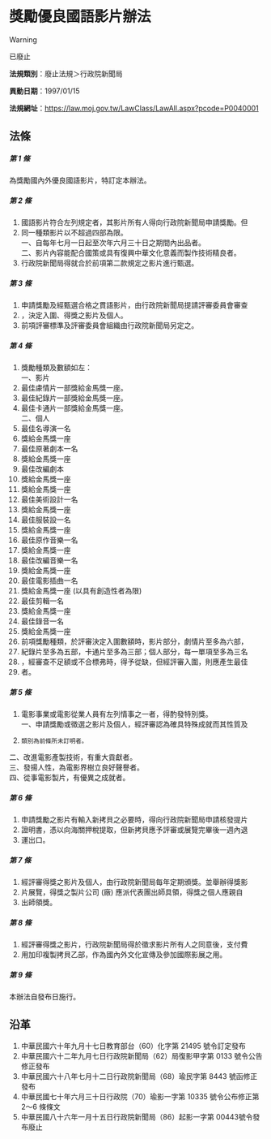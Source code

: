 # 獎勵優良國語影片辦法


> [!WARNING]
> 已廢止


**法規類別**：廢止法規＞行政院新聞局

**異動日期**：1997/01/15  

**法規網址**：https://law.moj.gov.tw/LawClass/LawAll.aspx?pcode=P0040001



## 法條
##### 第 1 條
為獎勵國內外優良國語影片，特訂定本辦法。

##### 第 2 條
1. 國語影片符合左列規定者，其影片所有人得向行政院新聞局申請獎勵。但
1. 同一種類影片以不超過四部為限。  
一、自每年七月一日起至次年六月三十日之期間內出品者。  
二、影片內容能配合國策或具有復興中華文化意義而製作技術精良者。
1. 行政院新聞局得就合於前項第二款規定之影片進行甄選。

##### 第 3 條
1. 申請獎勵及經甄選合格之貫語影片，由行政院新聞局提請評審委員會審查
1. ，決定入圍、得獎之影片及個人。
1. 前項評審標準及評審委員會組織由行政院新聞局另定之。

##### 第 4 條
1. 獎勵種類及數額如左：  
一、影片
1. 最佳豦情片一部獎給金馬獎一座。
1. 最佳紀錄片一部獎給金馬獎一座。
1. 最佳卡通片一部獎給金馬獎一座。  
二、個人
1. 最佳名導演一名
1. 獎給金馬獎一座
1. 最佳原著劇本一名
1. 獎給金馬獎一座
1. 最佳改編劇本
1. 獎給金馬獎一座
1. 獎給金馬獎一座
1. 最佳美術設計一名
1. 獎給金馬獎一座
1. 最佳服裝設一名
1. 獎給金馬獎一座
1. 最佳原作音樂一名
1. 獎給金馬獎一座
1. 最佳改編音樂一名
1. 獎給金馬獎一座
1. 最佳電影插曲一名
1. 獎給金馬獎一座 (以具有創造性者為限)
1. 最佳剪輯一名
1. 獎給金馬獎一座
1. 最佳錄音一名
1. 獎給金馬獎一座
1. 前項獎勵種類，於評審決定入圍數額時，影片部分，劇情片至多為六部，
1. 紀錄片至多為五部，卡通片至多為三部；個人部分，每一單項至多為三名
1. ，經審查不足額或不合標弗時，得予從缺，但經評審入圍，則應產生最佳
1. 者。

##### 第 5 條
1. 電影事業或電影從業人員有左列情事之一者，得酌發特別獎。  
一、申請獎勵或徵選之影片及個人，經評審認為確具特殊成就而其性質及
1.     類別為前條所未訂明者。  
二、改進電影產製技術，有重大貢獻者。  
三、發揚人性，為電影界樹立良好聲譽者。  
四、從事電影製片，有優異之成就者。

##### 第 6 條
1. 申請獎勵之影片有輸入新拷貝之必要時，得向行政院新聞局申請核發提片
1. 證明書，憑以向海關押稅提取，但新拷貝應予評審或展覽完畢後一週內退
1. 運出口。

##### 第 7 條
1. 經評審得獎之影片及個人，由行政院新聞局每年定期頒獎。並舉辦得獎影
1. 片展覽，得獎之製片公司 (廠) 應派代表團出師具領，得獎之個人應親自
1. 出師領獎。

##### 第 8 條
1. 經評審得獎之影片，行政院新聞局得於徵求影片所有人之同意後，支付費
1. 用加印複製拷貝乙部，作為國內外文化宣傳及參加國際影展之用。

##### 第 9 條
本辦法自發布日施行。

## 沿革
1. 中華民國六十年九月十七日教育部台（60）化字第 21495  號令訂定發布
1. 中華民國六十二年九月七日行政院新聞局（62）局復影甲字第 0133 號令公告修正發布
1. 中華民國六十八年七月十二日行政院新聞局（68）瑜民字第 8443 號函修正發布
1. 中華民國七十年六月三十日行政院（70）瑜影一字第 10335  號令公布修正第 2～6 條條文
1. 中華民國八十六年一月十五日行政院新聞局（86）起影一字第 00443號令發布廢止
